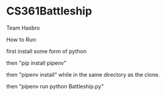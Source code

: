 # CS361Battleship
Team Hasbro


How to Run:

first install some form of python

then "pip install pipenv"

then "pipenv install" while in the same directory as the clone.

then "pipenv run python Battleship.py"
